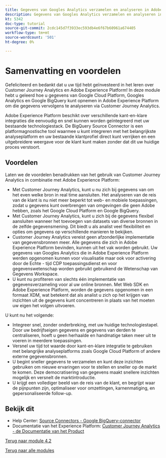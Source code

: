 ```yaml
---
title: Gegevens van Googles Analytics verzamelen en analyseren in Adobe Experience Platform met de BigQuery Source-connector - Samenvatting
description: Gegevens van Googles Analytics verzamelen en analyseren in Adobe Experience Platform met de BigQuery Source-connector - Samenvatting
kt: 5342
doc-type: tutorial
source-git-commit: 2cdc145d7f3933ec593db4e6f67b60961a674405
workflow-type: tm+mt
source-wordcount: '501'
ht-degree: 0%

---
```


# Samenvatting en voordelen

Gefeliciteerd en bedankt dat u uw tijd hebt geïnvesteerd in het leren over Customer Journey Analytics en Adobe Experience Platform!
In deze module hebt u geleerd hoe u gegevens van Google Cloud Platform, Googles Analytics en Google BigQuery kunt opnemen in Adobe Experience Platform om die gegevens vervolgens te analyseren via Customer Journey Analytics.

Adobe Experience Platform beschikt over verschillende kant-en-klare integraties die eenvoudig en snel kunnen worden geïntegreerd met uw bestaande technologiestack. De BigQuery Source Connector is een platformagnostische tool waarmee u kunt integreren met het belangrijkste analyseplatform en uw bestaande klantprofiel direct kunt verrijken en een uitgebreidere weergave voor de klant kunt maken zonder dat dit uw huidige proces verstoort.

## Voordelen

Laten we de voordelen benadrukken van het gebruik van Customer Journey Analytics in combinatie met Adobe Experience Platform:

- Met Customer Journey Analytics, kunt u nu zich bij gegevens van om het even welke bron in real time aansluiten. Het analyseren van de reis van de klant is nu niet meer beperkt tot web- en mobiele toepassingen, zodat u gegevens kunt overbrengen van omgevingen die geen Adobe hebben, zoals het Google Cloud Platform en Google BigQuery.
- Met Customer Journey Analytics, kunt u zich bij de gegevens flexibel aansluiten wanneer het toevoegen van datasets van diverse bronnen in de zelfde gegevensmening. Dit biedt u als analist veel flexibiliteit en opties om gegevens op verschillende manieren te bekijken.
- Customer Journey Analytics vereist geen afzonderlijke implementatie van gegevensbronnen meer. Alle gegevens die zich in Adobe Experience Platform bevinden, kunnen uit het vak worden gebruikt. Uw gegevens van Googles Analytics die in Adobe Experience Platform werden opgenomen kunnen voor visualisatie maar ook voor activering door de Echte - tijd CDP toepassingsdienst en voor gegevenswetenschap worden gebruikt gebruikend de Wetenschap van Gegevens Workspace.
- U kunt nu profiteren van slechts één implementatie van gegevensverzameling voor al uw online bronnen. Met Web SDK en Adobe Experience Platform, worden de gegevens opgenomen in een formaat XDM, wat betekent dat als analist u zich op het krijgen van inzichten uit de gegevens kunt concentreren in plaats van het moeten uw eigen het volgen uitvoeren.

U kunt nu het volgende:

- Integreer snel, zonder onderbreking, met uw huidige technologiestapel. Door uw bedrijfseigen gegevens en gegevens van derden te centraliseren, hoeft u geen herhaalde en handmatige taken meer uit te voeren in meerdere toepassingen.
- Versnel uw tijd tot waarde door kant-en-klare integratie te gebruiken met belangrijke analyseplatforms zoals Google Cloud Platform of andere externe gegevensbronnen.
- U begint sneller gegevens te verzamelen en kunt deze inzichten gebruiken om nieuwe ervaringen voor te stellen en sneller op de markt te komen. Deze democratisering van gegevens maakt snellere inzichten mogelijk en versnelt de marktintroductie.
- U krijgt een vollediger beeld van de reis van de klant, en begrijpt waar de pijnpunten zijn, optimaliseer voor omzettingen, karnenmatiging, en gepersonaliseerde follow-up.

## Bekijk dit

- Help Center: [ Source Connectors - Google BigQuery-connector ](https://experienceleague.adobe.com/docs/experience-platform/sources/connectors/databases/bigquery.html?lang=nl-NL)
- Documentatie van het Experience Platform: [ Customer Journey Analytics - de Documentatie van het Product ](https://experienceleague.adobe.com/docs/analytics-platform/using/cja-landing.html?lang=nl-NL)

[Terug naar module 4.2](./customer-journey-analytics-bigquery-gcp.md)

[Terug naar alle modules](./../../../overview.md)
